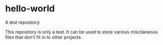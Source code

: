 # hello-world
A test repository

This repository is only a test. It can be used to store various miscilaneous files that don't fit in to other projects.
